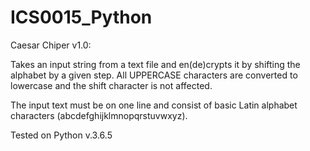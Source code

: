 # ICS0015_Python

Caesar Chiper v1.0:

Takes an input string from a text file and en(de)crypts it by shifting the alphabet by a given step. All UPPERCASE characters are converted to lowercase and the shift character is not affected.

The input text must be on one line and consist of basic Latin alphabet characters (abcdefghijklmnopqrstuvwxyz).

Tested on Python v.3.6.5

